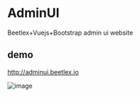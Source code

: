 # AdminUI
Beetlex+Vuejs+Bootstrap admin ui website

## demo
http://adminui.beetlex.io

![image](https://user-images.githubusercontent.com/2564178/74157061-963f9500-4c52-11ea-9fb6-6b2a97b3d46a.png)
